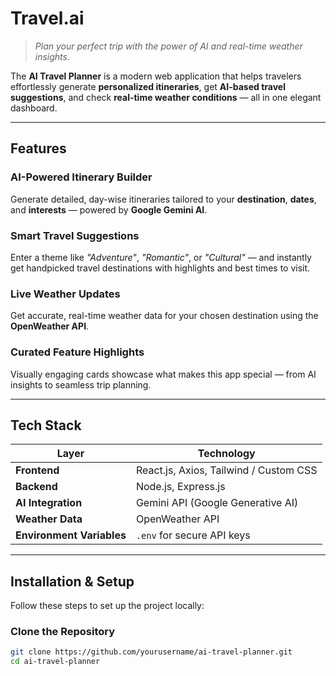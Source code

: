# Travel.ai

> *Plan your perfect trip with the power of AI and real-time weather insights.*

The **AI Travel Planner** is a modern web application that helps travelers effortlessly generate **personalized itineraries**, get **AI-based travel suggestions**, and check **real-time weather conditions** — all in one elegant dashboard. 

---

##  Features

###  **AI-Powered Itinerary Builder**
Generate detailed, day-wise itineraries tailored to your **destination**, **dates**, and **interests** — powered by **Google Gemini AI**.

###  **Smart Travel Suggestions**
Enter a theme like *"Adventure"*, *"Romantic"*, or *"Cultural"* — and instantly get handpicked travel destinations with highlights and best times to visit.

###  **Live Weather Updates**
Get accurate, real-time weather data for your chosen destination using the **OpenWeather API**.

### **Curated Feature Highlights**
Visually engaging cards showcase what makes this app special — from AI insights to seamless trip planning.

---

##  Tech Stack

| Layer | Technology |
|-------|-------------|
| **Frontend** | React.js, Axios, Tailwind / Custom CSS |
| **Backend** | Node.js, Express.js |
| **AI Integration** | Gemini API (Google Generative AI) |
| **Weather Data** | OpenWeather API |
| **Environment Variables** | `.env` for secure API keys |

---

##  Installation & Setup

Follow these steps to set up the project locally:

### Clone the Repository
```bash
git clone https://github.com/yourusername/ai-travel-planner.git
cd ai-travel-planner
